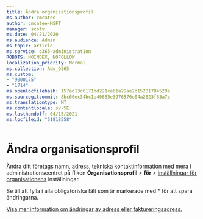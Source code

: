 ```yaml
---
title: Ändra organisationsprofil
ms.author: cmcatee
author: cmcatee-MSFT
manager: scotv
ms.date: 04/21/2020
ms.audience: Admin
ms.topic: article
ms.service: o365-administration
ROBOTS: NOINDEX, NOFOLLOW
localization_priority: Normal
ms.collection: Adm_O365
ms.custom:
- "9000175"
- "1714"
ms.openlocfilehash: 157ad13c6171bd221ca61a29ae2d15281784529e
ms.sourcegitcommit: 8bc60ec34bc1e40685e3976576e04a2623f63a7c
ms.translationtype: MT
ms.contentlocale: sv-SE
ms.lasthandoff: 04/15/2021
ms.locfileid: "51818558"
---
```

# <a name="change-organization-profile"></a>Ändra organisationsprofil

Ändra ditt företags namn, adress, tekniska kontaktinformation med mera i administrationscentret på fliken **Organisationsprofil**  >  **för**  >  [inställningar för organisationens](https://admin.microsoft.com/AdminPortal/Home#/Settings/OrganizationProfile/:/Settings/L1/OrganizationInformation) inställningar.

Se till att fylla i alla obligatoriska fält som är markerade med * för att spara ändringarna.

[Visa mer information om ändringar av adress eller faktureringsadress.](https://docs.microsoft.com/microsoft-365/admin/manage/change-address-contact-and-more)
